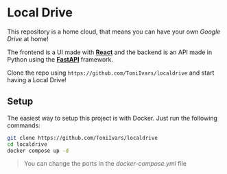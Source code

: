 # Local Drive

This repository is a home cloud, that means you can have your own _Google Drive_ at home!

The frontend is a UI made with **[React](https://react.dev/)** and the backend is an API made in Python using the **[FastAPI](https://fastapi.tiangolo.com/)** framework.

Clone the repo using `https://github.com/ToniIvars/localdrive` and start having a Local Drive!

## Setup

The easiest way to setup this project is with Docker. Just run the following commands:

```bash
git clone https://github.com/ToniIvars/localdrive
cd localdrive
docker compose up -d
```

> You can change the ports in the _docker-compose.yml_ file